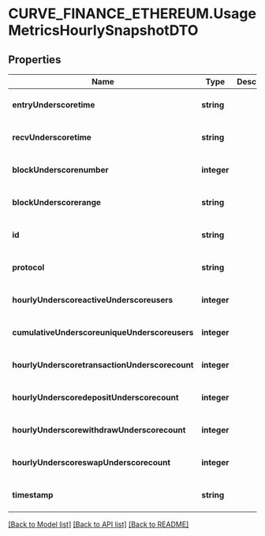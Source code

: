 # CURVE_FINANCE_ETHEREUM.UsageMetricsHourlySnapshotDTO

## Properties
Name | Type | Description | Notes
------------ | ------------- | ------------- | -------------
**entryUnderscoretime** | **string** |  | [optional] [default to null]
**recvUnderscoretime** | **string** |  | [optional] [default to null]
**blockUnderscorenumber** | **integer** |  | [optional] [default to null]
**blockUnderscorerange** | **string** |  | [optional] [default to null]
**id** | **string** |  | [optional] [default to null]
**protocol** | **string** |  | [optional] [default to null]
**hourlyUnderscoreactiveUnderscoreusers** | **integer** |  | [optional] [default to null]
**cumulativeUnderscoreuniqueUnderscoreusers** | **integer** |  | [optional] [default to null]
**hourlyUnderscoretransactionUnderscorecount** | **integer** |  | [optional] [default to null]
**hourlyUnderscoredepositUnderscorecount** | **integer** |  | [optional] [default to null]
**hourlyUnderscorewithdrawUnderscorecount** | **integer** |  | [optional] [default to null]
**hourlyUnderscoreswapUnderscorecount** | **integer** |  | [optional] [default to null]
**timestamp** | **string** |  | [optional] [default to null]

[[Back to Model list]](../README.md#documentation-for-models) [[Back to API list]](../README.md#documentation-for-api-endpoints) [[Back to README]](../README.md)


